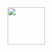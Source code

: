 <div align="center">
<img src="https://moe-counter.glitch.me/get/@:athenahax?theme=asoul" height="85">
</div>

